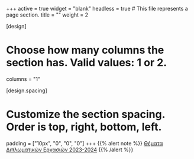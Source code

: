 +++
active = true
widget = "blank"
headless = true  # This file represents a page section.
title = ""
weight = 2

[design]
  # Choose how many columns the section has. Valid values: 1 or 2.
  columns = "1"
  
[design.spacing]
  # Customize the section spacing. Order is top, right, bottom, left.
  padding = ["10px", "0", "0", "0"]
+++
{{% alert note %}}
[Θέματα Διπλωματικών Εργασιών 2023-2024](thesestopics)
{{% /alert %}}
